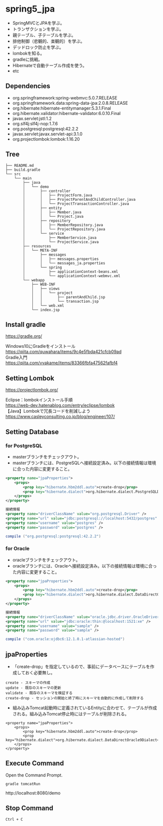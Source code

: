 # spring5_jpa

* SpringMVCとJPAを学ぶ。  
* トランザクションを学ぶ。  
* 親テーブル、子テーブルを学ぶ。  
* 排他制御（悲観的、楽観的）を学ぶ。  
* デッドロック防止を学ぶ。  
* lombokを知る。  
* gradleに挑戦。  
* Hibernateで自動テーブル作成を使う。  
* etc  

## Dependencies
* org.springframework:spring-webmvc:5.0.7.RELEASE  
* org.springframework.data:spring-data-jpa:2.0.8.RELEASE  
* org.hibernate:hibernate-entitymanager:5.3.1.Final  
* org.hibernate.validator:hibernate-validator:6.0.10.Final  
* javax.servlet:jstl:1.2  
* org.slf4j:slf4j-nop:1.7.6  
* org.postgresql:postgresql:42.2.2  
* javax.servlet:javax.servlet-api:3.1.0  
* org.projectlombok:lombok:1.16.20  

## Tree
```
├── README.md
├── build.gradle
└── src
    └── main
        ├── java
        │   └── demo
        │       ├── controller
        │       │   ├── ProjectForm.java
        │       │   ├── ProjectParentAndChildController.java
        │       │   └── ProjectTransactionController.java
        │       ├── entity
        │       │   ├── Member.java
        │       │   └── Project.java
        │       ├── repository
        │       │   ├── MemberRepository.java
        │       │   └── ProjectRepository.java
        │       └── service
        │           ├── MemberService.java
        │           └── ProjectService.java
        ├── resources
        │   └── META-INF
        │       ├── messages
        │       │   ├── messages.properties
        │       │   └── messages_ja.properties
        │       └── spring
        │           ├── applicationContext-beans.xml
        │           └── applicationContext-webmvc.xml
        └── webapp
            ├── WEB-INF
            │   ├── views
            │   │   └── project
            │   │       ├── parentAndChild.jsp
            │   │       └── transaction.jsp
            │   └── web.xml
            └── index.jsp
```
## Install gradle
https://gradle.org/  

Windows10にGradleをインストール  
https://qiita.com/quwahara/items/9c4e5fbda421cfcb09ad  
Gradle入門  
https://qiita.com/vvakame/items/83366fbfa47562fafbf4  

## Setting Lombok
https://projectlombok.org/  

Eclipse：lombokインストール手順  
https://web-dev.hatenablog.com/entry/eclipse/lombok  
【Java】Lombokで冗長コードを削減しよう  
https://www.casleyconsulting.co.jp/blog/engineer/107/  

## Setting Database
### for PostgreSQL
* masterブランチをチェックアウト。  
* masterブランチには、PostgreSQLへ接続設定済み。以下の接続情報は環境に合った内容に変更すること。  
```https://github.com/namickey/spring5_jpa/blob/master/src/main/resources/META-INF/spring/applicationContext-beans.xml
<property name="jpaProperties">
    <props>
        <prop key="hibernate.hbm2ddl.auto">create-drop</prop>
        <prop key="hibernate.dialect">org.hibernate.dialect.PostgreSQLDialect</prop>
    </props>
</property>

接続情報
<property name="driverClassName" value="org.postgresql.Driver" />
<property name="url" value="jdbc:postgresql://localhost:5432/postgres" />
<property name="username" value="postgres" />
<property name="password" value="postgres" />
```

```https://github.com/namickey/spring5_jpa/blob/master/build.gradle
compile ("org.postgresql:postgresql:42.2.2")
```


### for Oracle
* oracleブランチをチェックアウト。  
* oracleブランチには、Oracleへ接続設定済み。以下の接続情報は環境に合った内容に変更すること。  
```https://github.com/namickey/spring5_jpa/blob/oracle/src/main/resources/META-INF/spring/applicationContext-beans.xml
<property name="jpaProperties">
    <props>
        <prop key="hibernate.hbm2ddl.auto">create-drop</prop>
        <prop key="hibernate.dialect">org.hibernate.dialect.DataDirectOracle9Dialect</prop>
    </props>
</property>

接続情報
<property name="driverClassName" value="oracle.jdbc.driver.OracleDriver" />
<property name="url" value="jdbc:oracle:thin:@localhost:1521:xe" />
<property name="username" value="sample" />
<property name="password" value="sample" />
```

```https://github.com/namickey/spring5_jpa/blob/oracle/build.gradle
compile ("com.oracle:ojdbc6:12.1.0.1-atlassian-hosted")
```

## jpaProperties
* 「create-drop」を指定しているので、事前にデータベースにテーブルを作成しておく必要無し。
```種類
create - スキーマの作成
update - 既存のスキーマの更新
validate - 既存のスキーマを検証する
create-drop - セッションの開始と終了時にスキーマを自動的に作成して削除する
```

* 組み込みTomcat起動時に定義されているEntityに合わせて、テーブルが作成される。組み込みTomcat停止時にはテーブルが削除される。
```
<property name="jpaProperties">
    <props>
        <prop key="hibernate.hbm2ddl.auto">create-drop</prop>
        <prop key="hibernate.dialect">org.hibernate.dialect.DataDirectOracle9Dialect</prop>
    </props>
</property>
```

## Execute Command
Open the Command Prompt.  
```
gradle tomcatRun
```
http://localhost:8080/demo  

## Stop Command
```
Ctrl + C
```

